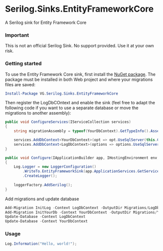 # Serilog.Sinks.EntityFrameworkCore
A Serilog sink for Entity Framework Core

### Important
This is not an official Serilog Sink. No support provided. Use it at your own risk.

### Getting started

To use the Entity Framework Core sink, first install the [NuGet package](https://www.nuget.org/packages/VG.Serilog.Sinks.EntityFrameworkCore). The package must be installed in both Web project and where your migrations files are saved:

```powershell
Install-Package VG.Serilog.Sinks.EntityFrameworkCore
```

Then register the LogDbCOntext and enable the sink (feel free to adapt the following code if you want to use a separate database or move the migrations to another assembly):

```csharp
public void ConfigureServices(IServiceCollection services)
{
	string migrationAssembly = typeof(YourDbContext).GetTypeInfo().Assembly.GetName().Name;

	services.AddDbContext<YourDbContext>(opt => opt.UseSqlServer(this.Configuration.GetConnectionString("DefaultServerConnection")));
	services.AddDbContext<LogDbContext>(options => options.UseSqlServer(this.Configuration.GetConnectionString("DefaultServerConnection"), b => b.MigrationsAssembly(migrationAssembly)));
}

public void Configure(IApplicationBuilder app, IHostingEnvironment env, ILoggerFactory loggerFactory)
{
	Log.Logger = new LoggerConfiguration()
        .WriteTo.EntityFrameworkSink(app.ApplicationServices.GetService<LogDbContext>)
        .CreateLogger();
		
	loggerFactory.AddSerilog();
}
```

Add migrations and update database

```powershell
Add-Migration InitLog -Context LogDbContext -OutputDir Migrations/LogDb
Add-Migration InitYourDb -Context YourDbContext -OutputDir Migrations/YourDb
Update-Database -Context LogDbContext
Update-Database -Context YourDbContext
```

### Usage

```csharp
Log.Information("Hello, world!");
```
